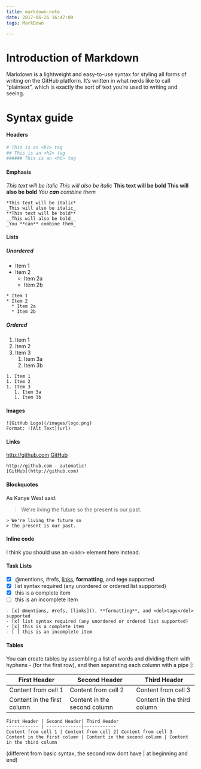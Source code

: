 ```yaml
---
title: markdown-note
date: 2017-06-26 16:47:09
tags: MarkDown

---
```


# Introduction of Markdown
Markdown is a lightweight and easy-to-use syntax for styling all forms of writing on the GitHub platform. It’s written in what nerds like to call “plaintext”, which is exactly the sort of text you’re used to writing and seeing.

# Syntax guide
#### Headers
``` bash
# This is an <h1> tag
## This is an <h2> tag
###### This is an <h6> tag
```
#### Emphasis
*This text will be italic*
_This will also be italic_
**This text will be bold**
__This will also be bold__
_You **can** combine them_
``` 
*This text will be italic*
_This will also be italic_
**This text will be bold**
__This will also be bold__
_You **can** combine them_
```
#### Lists
##### Unordered
* Item 1
* Item 2
  * Item 2a
  * Item 2b
```
* Item 1
* Item 2
  * Item 2a
  * Item 2b     
```
##### Ordered
1. Item 1
1. Item 2
1. Item 3
   1. Item 3a
   1. Item 3b
```
1. Item 1
1. Item 2
1. Item 3
   1. Item 3a
   1. Item 3b
```
#### Images
```
![GitHub Logo](/images/logo.png)
Format: ![Alt Text](url)
```
#### Links
http://github.com
[GitHub](http://github.com)
```
http://github.com - automatic!
[GitHub](http://github.com)
```
#### Blockquotes

As Kanye West said:
> We're living the future so
> the present is our past.
```
> We're living the future so
> the present is our past.
```
#### Inline code
I think you should use an `<addr>` element here instead.

#### Task Lists
- [x] @mentions, #refs, [links](), **formatting**, and <del>tags</del> supported
- [x] list syntax required (any unordered or ordered list supported)
- [x] this is a complete item
- [ ] this is an incomplete item
```
- [x] @mentions, #refs, [links](), **formatting**, and <del>tags</del> supported
- [x] list syntax required (any unordered or ordered list supported)
- [x] this is a complete item
- [ ] this is an incomplete item
```
#### Tables

You can create tables by assembling a list of words and dividing them with hyphens - (for the first row), and then separating each column with a pipe |:

First Header | Second Header| Third Header
------------ | -------------|------------
Content from cell 1 | Content from cell 2| Content from cell 3
Content in the first column | Content in the second column | Content in the third column
```
First Header | Second Header| Third Header
------------ | -------------|------------
Content from cell 1 | Content from cell 2| Content from cell 3
Content in the first column | Content in the second column | Content in the third column
```
(different from basic syntax, the second row dont have | at beginning and end)
